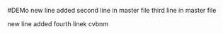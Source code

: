 #DEMo
new line added
second line in master file
third line in master file

new line added
fourth linek
cvbnm
